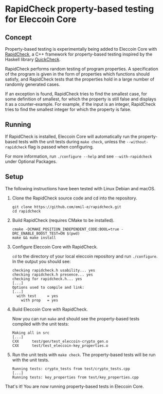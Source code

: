 # RapidCheck property-based testing for Eleccoin Core

## Concept

Property-based testing is experimentally being added to Eleccoin Core with
[RapidCheck](https://github.com/emil-e/rapidcheck), a C++ framework for
property-based testing inspired by the Haskell library
[QuickCheck](https://hackage.haskell.org/package/QuickCheck).

RapidCheck performs random testing of program properties. A specification of the
program is given in the form of properties which functions should satisfy, and
RapidCheck tests that the properties hold in a large number of randomly
generated cases.

If an exception is found, RapidCheck tries to find the smallest case, for some
definition of smallest, for which the property is still false and displays it as
a counter-example. For example, if the input is an integer, RapidCheck tries to
find the smallest integer for which the property is false.

## Running

If RapidCheck is installed, Eleccoin Core will automatically run the
property-based tests with the unit tests during `make check`, unless the
`--without-rapidcheck` flag is passed when configuring.

For more information, run `./configure --help` and see `--with-rapidcheck` under
Optional Packages.

## Setup

The following instructions have been tested with Linux Debian and macOS.

1. Clone the RapidCheck source code and cd into the repository.

    ```shell
    git clone https://github.com/emil-e/rapidcheck.git
    cd rapidcheck
    ```

2. Build RapidCheck (requires CMake to be installed).

    ```shell
    cmake -DCMAKE_POSITION_INDEPENDENT_CODE:BOOL=true -DRC_ENABLE_BOOST_TEST=ON $(pwd)
    make && make install
    ```

3. Configure Eleccoin Core with RapidCheck.

    `cd` to the directory of your local eleccoin repository and run
    `./configure`. In the output you should see:

    ```shell
    checking rapidcheck.h usability... yes
    checking rapidcheck.h presence... yes
    checking for rapidcheck.h... yes
    [...]
    Options used to compile and link:
    [...]
      with test     = yes
        with prop   = yes
    ```

4. Build Eleccoin Core with RapidCheck.

    Now you can run `make` and should see the property-based tests compiled with
    the unit tests:

    ```shell
    Making all in src
    [...]
    CXX      test/gen/test_eleccoin-crypto_gen.o
    CXX      test/test_eleccoin-key_properties.o
    ```

5. Run the unit tests with `make check`. The property-based tests will be run
   with the unit tests.

    ```shell
    Running tests: crypto_tests from test/crypto_tests.cpp
    [...]
    Running tests: key_properties from test/key_properties.cpp
    ```

That's it! You are now running property-based tests in Eleccoin Core.
